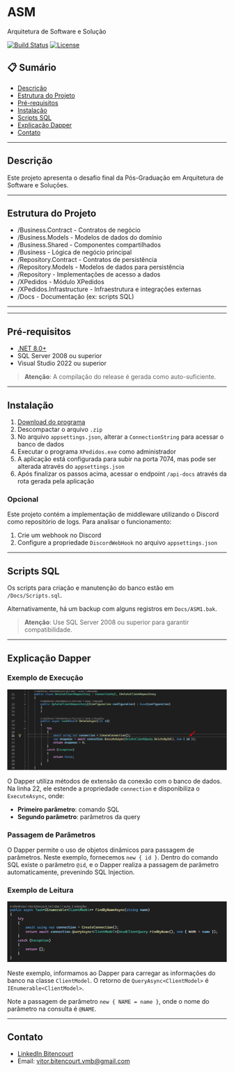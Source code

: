 # ASM

Arquitetura de Software e Solução

[![Build Status](https://img.shields.io/badge/build-passing-brightgreen)](https://github.com/DevsBitencourt/ASM/actions)
[![License](https://img.shields.io/github/license/DevsBitencourt/ASM)](LICENSE)

## 📋 Sumário

- [Descrição](#descrição)
- [Estrutura do Projeto](#estrutura-do-projeto)
- [Pré-requisitos](#pré-requisitos)
- [Instalação](#instalação)
- [Scripts SQL](#scripts-sql)
- [Explicação Dapper](#explicação-dapper)
- [Contato](#contato)

---

## Descrição

Este projeto apresenta o desafio final da Pós-Graduação em Arquitetura de Software e Soluções.

---

## Estrutura do Projeto

- /Business.Contract       - Contratos de negócio
- /Business.Models         - Modelos de dados do domínio
- /Business.Shared         - Componentes compartilhados
- /Business                - Lógica de negócio principal
- /Repository.Contract     - Contratos de persistência
- /Repository.Models       - Modelos de dados para persistência
- /Repository              - Implementações de acesso a dados
- /XPedidos                - Módulo XPedidos
- /XPedidos.Infrastructure - Infraestrutura e integrações externas
- /Docs                    - Documentação (ex: scripts SQL)


---


---

## Pré-requisitos

- [.NET 8.0+](https://dotnet.microsoft.com/download)
- SQL Server 2008 ou superior
- Visual Studio 2022 ou superior

> **Atenção**: A compilação do release é gerada como auto-suficiente.

---

## Instalação

1. [Download do programa](https://github.com/DevsBitencourt/ASM/releases/download/1.0.2/ASM.zip)
2. Descompactar o arquivo `.zip`
3. No arquivo `appsettings.json`, alterar a `ConnectionString` para acessar o banco de dados
4. Executar o programa `XPedidos.exe` como administrador
5. A aplicação está configurada para subir na porta 7074, mas pode ser alterada através do `appsettings.json`
6. Após finalizar os passos acima, acessar o endpoint `/api-docs` através da rota gerada pela aplicação

### Opcional

Este projeto contém a implementação de middleware utilizando o Discord como repositório de logs. Para analisar o funcionamento:

1. Crie um webhook no Discord
2. Configure a propriedade `DiscordWebHook` no arquivo `appsettings.json`

---

## Scripts SQL

Os scripts para criação e manutenção do banco estão em `/Docs/Scripts.sql`.

Alternativamente, há um backup com alguns registros em `Docs/ASM1.bak`.

> **Atenção**: Use SQL Server 2008 ou superior para garantir compatibilidade.

---

## Explicação Dapper

### Exemplo de Execução

![Dapper](Docs/Img/Dapper.png)

O Dapper utiliza métodos de extensão da conexão com o banco de dados. Na linha 22, ele estende a propriedade `connection` e disponibiliza o `ExecuteAsync`, onde:
- **Primeiro parâmetro**: comando SQL
- **Segundo parâmetro**: parâmetros da query

### Passagem de Parâmetros

O Dapper permite o uso de objetos dinâmicos para passagem de parâmetros. Neste exemplo, fornecemos `new { id }`. Dentro do comando SQL existe o parâmetro `@id`, e o Dapper realiza a passagem de parâmetro automaticamente, prevenindo SQL Injection.

### Exemplo de Leitura

![DapperRead](Docs/Img/DapperRead.png)

Neste exemplo, informamos ao Dapper para carregar as informações do banco na classe `ClientModel`. O retorno de `QueryAsync<ClientModel>` é `IEnumerable<ClientModel>`.

Note a passagem de parâmetro `new { NAME = name }`, onde o nome do parâmetro na consulta é `@NAME`.

---

## Contato

- [LinkedIn Bitencourt](https://www.linkedin.com/in/vitor-bitencourt-dev/)
- Email: [vitor.bitencourt.vmb@gmail.com](mailto:vitor.bitencourt.vmb@gmail.com)
